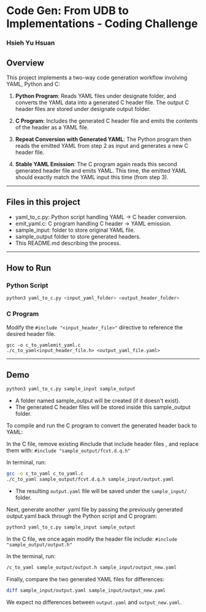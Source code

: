 # Code Gen: From UDB to Implementations - Coding Challenge
### Hsieh Yu Hsuan
## Overview

This project implements a two-way code generation workflow involving YAML, Python and C:

1. **Python Program**: Reads YAML files under designate folder, and converts the YAML data into a generated C header file. The output C header files are stored under designate output folder.

2. **C Program**: Includes the generated C header file and emits the contents of the header as a YAML file.

3. **Repeat Conversion with Generated YAML**: The Python program then reads the emitted YAML from step 2 as input and generates a new C header file.

4. **Stable YAML Emission**: The C program again reads this second generated header file and emits YAML. This time, the emitted YAML should exactly match the YAML input this time (from step 3).
   
---

## Files in this project
- yaml_to_c.py: Python script handling YAML → C header conversion.
- emit_yaml.c: C program handling C header → YAML emission.
- sample_input: folder to store original YAML file.
- sample_output folder to store generated headers.
- This README.md describing the process.
  
---

## How to Run

### Python Script

```bash
python3 yaml_to_c.py <input_yaml_folder> <output_header_folder>
```

### C Program

Modify the `#include "<input_header_file>"` directive to reference the desired header file.

```
gcc -o c_to_yamlemit_yaml.c
./c_to_yaml<input_header_file.h> <output_yaml_file.yaml>
```

---

## Demo

```bash
python3 yaml_to_c.py sample_input sample_output
```

- A folder named sample_output will be created (if it doesn't exist).
- The generated C header files will be stored inside this sample_output folder.

To compile and run the C program to convert the generated header back to YAML:

In the C file, remove existing #include that include header files , and replace them with:
`#include "sample_output/fcvt.d.q.h"`

In terminal, run:
```bash
gcc -o c_to_yaml c_to_yaml.c
./c_to_yaml sample_output/fcvt.d.q.h sample_input/output.yaml
```

- The resulting `output.yaml` file will be saved under the `sample_input/` folder.

Next, generate another .yaml file by passing the previously generated output.yaml back through the Python script and C program:

```bash
python3 yaml_to_c.py sample_input sample_output
```

In the C file, we once again modify the header file include:
`#include "sample_output/output.h"`

In the terminal, run:
```bash
/c_to_yaml sample_output/output.h sample_input/output_new.yaml
```

Finally, compare the two generated YAML files for differences:

```bash
diff sample_input/output.yaml sample_input/output_new.yaml
```

We expect no differences between `output.yaml` and `output_new.yaml`.
